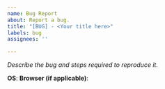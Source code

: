 ```yaml
---
name: Bug Report
about: Report a bug.
title: "[BUG] - <Your title here>"
labels: bug
assignees: ''

---
```


*Describe the bug and steps required to reproduce it.*

**OS**:
**Browser (if applicable)**:
